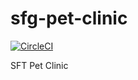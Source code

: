# sfg-pet-clinic

[![CircleCI](https://circleci.com/gh/lbm-a/sfg-pet-clinic.svg?style=svg)](https://circleci.com/gh/lbm-a/sfg-pet-clinic)

SFT Pet Clinic
